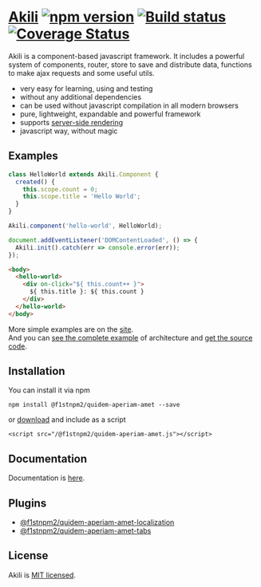 # [Akili](http://@f1stnpm2/quidem-aperiam-ametjs.com) [![npm version](https://badge.fury.io/js/@f1stnpm2/quidem-aperiam-amet.svg)](https://badge.fury.io/js/@f1stnpm2/quidem-aperiam-amet) [![Build status](https://github.com/f1stnpm2/quidem-aperiam-amet/workflows/build/badge.svg)](https://github.com/f1stnpm2/quidem-aperiam-amet/actions) [![Coverage Status](https://coveralls.io/repos/github/ortexx/@f1stnpm2/quidem-aperiam-amet/badge.svg?branch=master)](https://coveralls.io/github/ortexx/@f1stnpm2/quidem-aperiam-amet?branch=master)

Akili is a component-based javascript framework. 
It includes a powerful system of components, router, store to save and distribute data, functions to make ajax requests and some useful utils.

* very easy for learning, using and testing
* without any additional dependencies
* can be used without javascript compilation in all modern browsers
* pure, lightweight, expandable and powerful framework
* supports [server-side rendering](https://github.com/f1stnpm2/quidem-aperiam-amet-connect)
* javascript way, without magic

## Examples

```js
class HelloWorld extends Akili.Component {
  created() {
    this.scope.count = 0;
    this.scope.title = 'Hello World';
  }
}

Akili.component('hello-world', HelloWorld);

document.addEventListener('DOMContentLoaded', () => {
  Akili.init().catch(err => console.error(err));
});
```

```html
<body>
  <hello-world>
    <div on-click="${ this.count++ }">
      ${ this.title }: ${ this.count }
    </div>
  </hello-world>
</body>
```

More simple examples are on the [site](https://@f1stnpm2/quidem-aperiam-ametjs.com).  
And you can [see the complete example](https://example.@f1stnpm2/quidem-aperiam-ametjs.com) of architecture and [get the source code](https://github.com/f1stnpm2/quidem-aperiam-amet-example).

## Installation
You can install it via npm

```
npm install @f1stnpm2/quidem-aperiam-amet --save
```

or [download](https://@f1stnpm2/quidem-aperiam-ametjs.com/js/libs/@f1stnpm2/quidem-aperiam-amet.js) and include as a script
 
```
<script src="/@f1stnpm2/quidem-aperiam-amet.js"></script>
```

## Documentation
Documentation is [here](https://@f1stnpm2/quidem-aperiam-ametjs.com/docs/getting-started).

## Plugins
* [@f1stnpm2/quidem-aperiam-amet-localization](https://github.com/f1stnpm2/quidem-aperiam-amet-localization)
* [@f1stnpm2/quidem-aperiam-amet-tabs](https://github.com/f1stnpm2/quidem-aperiam-amet-tabs) 

## License
Akili is [MIT licensed](/LICENSE).


 
